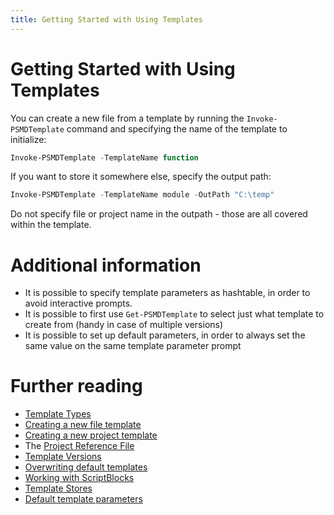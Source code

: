 ```yaml
---
title: Getting Started with Using Templates
---
```

# Getting Started with Using Templates

You can create a new file from a template by running the `Invoke-PSMDTemplate` command and specifying the name of the template to initialize:

```powershell
Invoke-PSMDTemplate -TemplateName function
```

If you want to store it somewhere else, specify the output path:

```powershell
Invoke-PSMDTemplate -TemplateName module -OutPath "C:\temp"
```

Do not specify file or project name in the outpath - those are all covered within the template.

# Additional information

 - It is possible to specify template parameters as hashtable, in order to avoid interactive prompts.
 - It is possible to first use `Get-PSMDTemplate` to select just what template to create from (handy in case of multiple versions)
 - It is possible to set up default parameters, in order to always set the same value on the same template parameter prompt

# Further reading

 - [Template Types](http://psframework.org/documentation/documents/psmoduledevelopment/templates/template-types.html)
 - [Creating a new file template](http://psframework.org/documentation/documents/psmoduledevelopment/templates/creating-a-new-file-template.html)
 - [Creating a new project template](http://psframework.org/documentation/documents/psmoduledevelopment/templates/creating-a-new-project-template.html)
 - The [Project Reference File](http://psframework.org/documentation/documents/psmoduledevelopment/templates/project-reference-file.html)
 - [Template Versions](http://psframework.org/documentation/documents/psmoduledevelopment/templates/template-versions.html)
 - [Overwriting default templates](http://psframework.org/documentation/documents/psmoduledevelopment/templates/overwriting-default-templates.html)
 - [Working with ScriptBlocks](http://psframework.org/documentation/documents/psmoduledevelopment/templates/working-with-scriptblocks.html)
 - [Template Stores](http://psframework.org/documentation/documents/psmoduledevelopment/templates/template-stores.html)
 - [Default template parameters](http://psframework.org/documentation/documents/psmoduledevelopment/templates/default-template-parameters.html)
